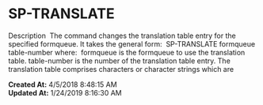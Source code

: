 # SP-TRANSLATE

Description  The command changes the translation table entry for the specified formqueue. It takes the general form:  SP-TRANSLATE formqueue table-number where:  formqueue is the formqueue to use the translation table. table-number is the number of the translation table entry. The translation table comprises characters or character strings which are  

**Created At:** 4/5/2018 8:48:15 AM  
**Updated At:** 1/24/2019 8:16:30 AM  

